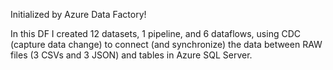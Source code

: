 Initialized by Azure Data Factory!

In this DF I created 12 datasets, 1 pipeline, and 6 dataflows, using CDC (capture data change) to connect (and synchronize) the data between RAW files (3 CSVs and 3 JSON) and tables in Azure SQL Server.
